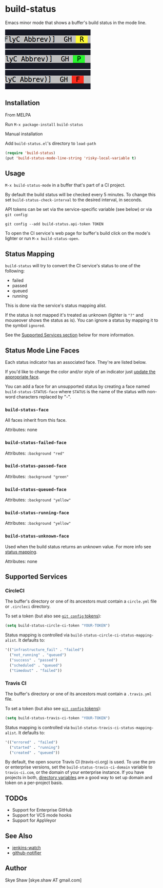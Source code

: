 # build-status

Emacs minor mode that shows a buffer's build status in the mode line.

![build-status example running](example-running.png)
![build-status example passing](example-passing.png)
![build-status example failing](example-failing.png)

## Installation

From MELPA

Run `M-x package-install` `build-status`

Manual installation

Add `build-status.el`'s directory to `load-path`

```el
(require 'build-status)
(put 'build-status-mode-line-string 'risky-local-variable t)
```

## Usage

`M-x build-status-mode` in a buffer that's part of a CI project.

By default the build status will be checked every 5 minutes. To change this
set `build-status-check-interval` to the desired interval, in seconds.

API tokens can be set via the service-specific variable (see below) or via `git config`:

```
git config --add build-status.api-token TOKEN
```

To open the CI service's web page for buffer's build click on the mode's lighter or
run `M-x build-status-open`.

## Status Mapping

`build-status` will try to convert the CI service's status to one of the following:

* failed
* passed
* queued
* running

This is done via the service's status mapping alist.

If the status is not mapped it's treated as unknown (lighter is `"?"` and mouseover shows
the status as is). You can ignore a status by mapping it to the symbol `ignored`.

See the [Supported Services section](#supported-services) below for more information.

## Status Mode Line Faces

Each status indicator has an associated face. They're are listed below.

If you'd like to change the color and/or style of an indicator just
[update the appropriate face](https://www.gnu.org/software/emacs/manual/html_node/elisp/Attribute-Functions.html#Attribute-Functions).

You can add a face for an unsupported status by creating a face named `build-status-STATUS-face` where `STATUS` is the name of the
status with non-word characters replaced by "-".

### `build-status-face`

All faces inherit from this face.

Attributes: none

### `build-status-failed-face`

Attributes: `:background "red"`

### `build-status-passed-face`

Attributes: `:background "green"`

### `build-status-queued-face`

Attributes: `:background "yellow"`

### `build-status-running-face`

Attributes: `:background "yellow"`

### `build-status-unknown-face`

Used when the build status returns an unknown value. For more info see [status mapping](#status-mapping).

Attributes: none

## Supported Services

### CircleCI

The buffer's directory or one of its ancestors must contain a `circle.yml` file or `.circleci` directory.

To set a token (but also see [`git config` tokens](#usage)):

```el
(setq build-status-circle-ci-token "YOUR-TOKEN")
```

Status mapping is controlled via `build-status-circle-ci-status-mapping-alist`. It
defaults to:

```el
'(("infrastructure_fail" . "failed")
  ("not_running" . "queued")
  ("success" . "passed")
  ("scheduled" . "queued")
  ("timedout" . "failed"))
```

### Travis CI

The buffer's directory or one of its ancestors must contain a `.travis.yml` file.

To set a token (but also see [`git config` tokens](#usage)):

```el
(setq build-status-travis-ci-token "YOUR-TOKEN")
```

Status mapping is controlled via `build-status-travis-ci-status-mapping-alist`. It
defaults to:

```el
'(("errored" . "failed")
  ("started" . "running")
  ("created" . "queued"))
```

By default, the open source Travis CI (travis-ci.org) is used. To use the pro or
enterprise versions, set the `build-status-travis-ci-domain` variable to
`travis-ci.com`, or the domain of your enterprise instance. If you have projects
in both, [directory
variables](https://www.gnu.org/software/emacs/manual/html_node/emacs/Directory-Variables.html#Directory-Variables)
are a good way to set up domain and token on a per-project basis.

## TODOs

* Support for Enterprise GitHub
* Support for VCS mode hooks
* Support for AppVeyor

## See Also

* [jenkins-watch](https://github.com/ataylor284/jenkins-watch)
* [github-notifier](https://github.com/xuchunyang/github-notifier.el)

## Author

Skye Shaw [skye.shaw AT gmail.com]
